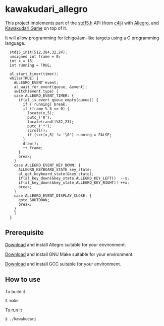 # kawakudari_allegro

This project implements part of the [std15.h](https://github.com/IchigoJam/c4ij/blob/master/src/std15.h) API (from [c4ij](https://github.com/IchigoJam/c4ij)) with [Allegro](https://liballeg.org/), and [Kawakudari Game](https://ichigojam.github.io/print/en/KAWAKUDARI.html) on top of it.

It will allow programming for [IchigoJam](https://ichigojam.net/index-en.html)-like targets using a C programming language.
```
  std15_init(512,384,32,24);
  unsigned int frame = 0;
  int x = 15;
  int running = TRUE;
  
  al_start_timer(timer);
  while(TRUE) {
    ALLEGRO_EVENT event;
    al_wait_for_event(queue, &event);
    switch(event.type) {
    case ALLEGRO_EVENT_TIMER: {
      if(al_is_event_queue_empty(queue)) {
        if (!running) break;
        if (frame % 5 == 0) {
          locate(x,5);
          putc_('0');
          locate(rand()%32,23);
          putc_('*');
          scroll();
          if (scr(x,5) != '\0') running = FALSE;
        }
        draw();
        ++ frame;
      }
      break;
    }
    case ALLEGRO_EVENT_KEY_DOWN: {
      ALLEGRO_KEYBOARD_STATE key_state;
      al_get_keyboard_state(&key_state);
      if(al_key_down(&key_state,ALLEGRO_KEY_LEFT))  --x;
      if(al_key_down(&key_state,ALLEGRO_KEY_RIGHT)) ++x;
      break;
    }
    case ALLEGRO_EVENT_DISPLAY_CLOSE: {
      goto SHUTDOWN;
      break;
    }
    }
  }
```

## Prerequisite

[Download](https://liballeg.org/download.html) and install Allegro suitable for your environment.

[Download](https://www.gnu.org/software/make/) and install GNU Make suitable for your environment.

[Download](https://gcc.gnu.org/) and install GCC suitable for your environment.

## How to use

To build it
```
$ make
```

To run it
```
$ ./kawakudari
```
